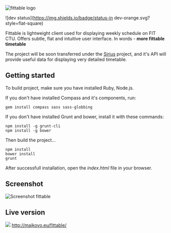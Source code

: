 ![fittable logo](http://goo.gl/u0Mmwa)

![dev status](https://img.shields.io/badge/status-in dev-orange.svg?style=flat-square)

Fittable is lightweight client used for displaying weekly schedule on FIT CTU. Offers subtle, flat and intuitive user interface. In words - **more fittable timetable**

The project will be soon transferred under the [Sirius](http://github.com/cvut/sirius) project, and it's API will provide useful data for displaying very detailed timetable.

## Getting started

To build project, make sure you have installed Ruby, Node.js.

If you don't have installed Compass and it's components, run:

```
gem install compass sass sass-globbing
```

If you don't have installed Grunt and bower, install it with these commands:

```
npm install -g grunt-cli
npm install -g bower
```

Then build the project...

```
npm install
bower install 
grunt
```
  
After successfull installation, open the *index.html* file in your browser.

## Screenshot

![Screenshot fittable](http://i.imgur.com/CEb8clG.png)

## Live version

![](https://img.shields.io/badge/%20-fe554e5ace-lightgrey.svg) http://majkovo.eu/fittable/
